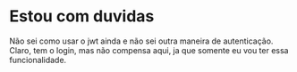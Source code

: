 # **Estou com duvidas**


Não sei como usar o jwt ainda e não sei outra maneira de autenticação. Claro, tem o login, mas não compensa aqui, ja que somente eu vou ter essa funcionalidade.

